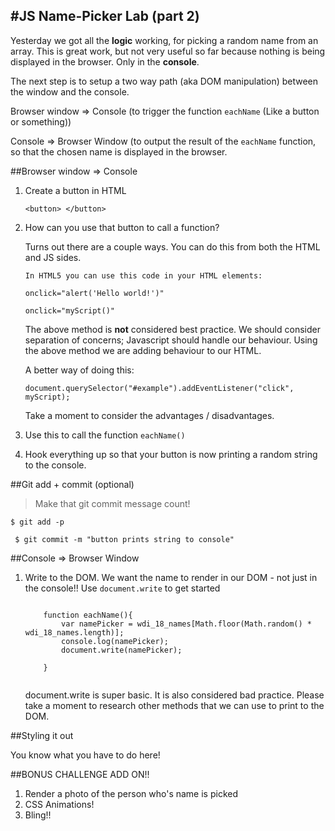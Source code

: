 #JS Name-Picker Lab (part 2)
------


Yesterday we got all the **logic** working, for picking a random name from an array. This is great work, but not very useful so far because nothing is being displayed in the browser. Only in the **console**. 

The next step is to setup a two way path (aka DOM manipulation) between the window and the console.

Browser window => Console (to trigger the function `eachName` (Like a button or something))

Console => Browser Window (to output the result of the `eachName` function, so that the chosen name is displayed in the browser.   



##Browser window => Console 

1. Create a button in HTML

	```
	<button> </button>

	```


2. How can you use that button to call a function?

	Turns out there are a couple ways. You can do this from both the HTML and JS sides. 
	

	```
	In HTML5 you can use this code in your HTML elements:
	
	onclick="alert('Hello world!')"
	
	onclick="myScript()"

	```
	
	The above method is **not** considered best practice. We should consider separation of concerns; Javascript should handle our behaviour. Using the above method we are adding behaviour to our HTML. 
	
	A better way of doing this:
	
	 
	```
	document.querySelector("#example").addEventListener("click", myScript);
	
	```
	
	Take a moment to consider the advantages / disadvantages.


3. Use this to call the function `eachName()`

4. Hook everything up so that your button is now printing a random string to the console. 


##Git add + commit (optional)

> Make that git commit message count! 

`$ git add -p `

` $ git commit -m "button prints string to console"` 


##Console => Browser Window

1. Write to the DOM. We want the name to render in our DOM - not just in the console!! Use `document.write` to get started


	```

	    function eachName(){	    
	    	var namePicker = wdi_18_names[Math.floor(Math.random() * wdi_18_names.length)];
			console.log(namePicker);
			document.write(namePicker);

	    }
	
	
	```

	document.write is super basic. It is also considered bad practice. Please take a moment to research other methods that we can use to print to the DOM. 
	
	

##Styling it out

You know what you have to do here! 



##BONUS CHALLENGE ADD ON!!

1. Render a photo of the person who's name is picked
2. CSS Animations! 
3. Bling!!

